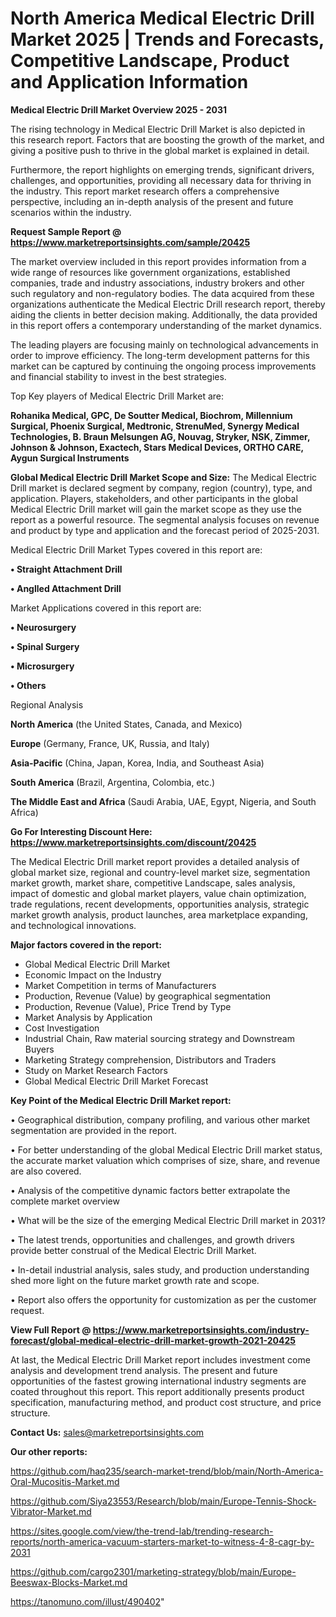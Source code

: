 # North America Medical Electric Drill Market 2025 | Trends and Forecasts, Competitive Landscape, Product and Application Information

<Strong> Medical Electric Drill Market Overview 2025 - 2031</strong>

The rising technology in Medical Electric Drill Market is also depicted in this research report. Factors that are boosting the growth of the market, and giving a positive push to thrive in the global market is explained in detail.

Furthermore, the report highlights on emerging trends, significant drivers, challenges, and opportunities, providing all necessary data for thriving in the industry. This report market research offers a comprehensive perspective, including an in-depth analysis of the present and future scenarios within the industry.

<strong>Request Sample Report @ <a href=https://www.marketreportsinsights.com/sample/20425>https://www.marketreportsinsights.com/sample/20425</a></strong>

The market overview included in this report provides information from a wide range of resources like government organizations, established companies, trade and industry associations, industry brokers and other such regulatory and non-regulatory bodies. The data acquired from these organizations authenticate the Medical Electric Drill research report, thereby aiding the clients in better decision making. Additionally, the data provided in this report offers a contemporary understanding of the market dynamics.

The leading players are focusing mainly on technological advancements in order to improve efficiency. The long-term development patterns for this market can be captured by continuing the ongoing process improvements and financial stability to invest in the best strategies.

Top Key players of Medical Electric Drill Market are:

<strong>Rohanika Medical, GPC, De Soutter Medical, Biochrom, Millennium Surgical, Phoenix Surgical, Medtronic, StrenuMed, Synergy Medical Technologies, B. Braun Melsungen AG, Nouvag, Stryker, NSK, Zimmer, Johnson & Johnson, Exactech, Stars Medical Devices, ORTHO CARE, Aygun Surgical Instruments</strong>

<strong><b>Global Medical Electric Drill Market Scope and Size:</b></strong>
The Medical Electric Drill market is declared segment by company, region (country), type, and application. Players, stakeholders, and other participants in the global Medical Electric Drill market will gain the market scope as they use the report as a powerful resource. The segmental analysis focuses on revenue and product by type and application and the forecast period of 2025-2031.

Medical Electric Drill Market Types covered in this report are:

<strong>• Straight Attachment Drill

• Anglled Attachment Drill</strong>

Market Applications covered in this report are:

<strong>• Neurosurgery

• Spinal Surgery

• Microsurgery

• Others</strong> 

Regional Analysis

<strong>North America</strong> (the United States, Canada, and Mexico)

<strong>Europe</strong> (Germany, France, UK, Russia, and Italy)

<strong>Asia-Pacific</strong> (China, Japan, Korea, India, and Southeast Asia)

<strong>South America</strong> (Brazil, Argentina, Colombia, etc.)

<strong>The Middle East and Africa</strong> (Saudi Arabia, UAE, Egypt, Nigeria, and South Africa)

<strong>Go For Interesting Discount Here: <a href=https://www.marketreportsinsights.com/discount/20425>https://www.marketreportsinsights.com/discount/20425</a></strong>

The Medical Electric Drill market report provides a detailed analysis of global market size, regional and country-level market size, segmentation market growth, market share, competitive Landscape, sales analysis, impact of domestic and global market players, value chain optimization, trade regulations, recent developments, opportunities analysis, strategic market growth analysis, product launches, area marketplace expanding, and technological innovations.

<strong><b>Major factors covered in the report:</b></strong>
<ul>
  <li>Global Medical Electric Drill Market </li>
  <li>Economic Impact on the Industry</li>
  <li>Market Competition in terms of Manufacturers</li>
  <li>Production, Revenue (Value) by geographical segmentation</li>
  <li>Production, Revenue (Value), Price Trend by Type</li>
  <li>Market Analysis by Application</li>
  <li>Cost Investigation</li>
  <li>Industrial Chain, Raw material sourcing strategy and Downstream Buyers</li>
  <li>Marketing Strategy comprehension, Distributors and Traders</li>
  <li>Study on Market Research Factors</li>
  <li>Global Medical Electric Drill Market Forecast</li>
</ul>

<strong><b>Key Point of the Medical Electric Drill Market report:</b></strong>

• Geographical distribution, company profiling, and various other market segmentation are provided in the report.

• For better understanding of the global Medical Electric Drill market status, the accurate market valuation which comprises of size, share, and revenue are also covered.

• Analysis of the competitive dynamic factors better extrapolate the complete market overview

• What will be the size of the emerging Medical Electric Drill market in 2031?

• The latest trends, opportunities and challenges, and growth drivers provide better construal of the Medical Electric Drill Market.

• In-detail industrial analysis, sales study, and production understanding shed more light on the future market growth rate and scope.

• Report also offers the opportunity for customization as per the customer request.

<strong><b>View Full Report @ <a href=https://www.marketreportsinsights.com/industry-forecast/global-medical-electric-drill-market-growth-2021-20425>https://www.marketreportsinsights.com/industry-forecast/global-medical-electric-drill-market-growth-2021-20425</a></b></strong>


At last, the Medical Electric Drill Market report includes investment come analysis and development trend analysis. The present and future opportunities of the fastest growing international industry segments are coated throughout this report. This report additionally presents product specification, manufacturing method, and product cost structure, and price structure.

<strong>Contact Us:</strong>
sales@marketreportsinsights.com

<strong>Our other reports:</strong>

<a href=https://github.com/haq235/search-market-trend/blob/main/North-America-Oral-Mucositis-Market.md>https://github.com/haq235/search-market-trend/blob/main/North-America-Oral-Mucositis-Market.md</a>

<a href=https://github.com/Siya23553/Research/blob/main/Europe-Tennis-Shock-Vibrator-Market.md>https://github.com/Siya23553/Research/blob/main/Europe-Tennis-Shock-Vibrator-Market.md</a>

<a href=https://sites.google.com/view/the-trend-lab/trending-research-reports/north-america-vacuum-starters-market-to-witness-4-8-cagr-by-2031>https://sites.google.com/view/the-trend-lab/trending-research-reports/north-america-vacuum-starters-market-to-witness-4-8-cagr-by-2031</a>

<a href=https://github.com/cargo2301/marketing-strategy/blob/main/Europe-Beeswax-Blocks-Market.md>https://github.com/cargo2301/marketing-strategy/blob/main/Europe-Beeswax-Blocks-Market.md</a>

<a href=https://tanomuno.com/illust/490402>https://tanomuno.com/illust/490402</a>"
